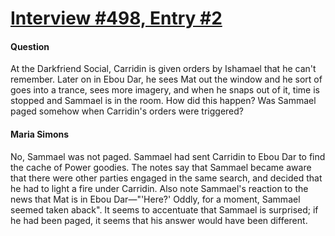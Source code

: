 # [Interview #498, Entry #2](https://www.theoryland.com/intvmain.php?i=498#2)

#### Question

At the Darkfriend Social, Carridin is given orders by Ishamael that he can't remember. Later on in Ebou Dar, he sees Mat out the window and he sort of goes into a trance, sees more imagery, and when he snaps out of it, time is stopped and Sammael is in the room. How did this happen? Was Sammael paged somehow when Carridin's orders were triggered?

#### Maria Simons

No, Sammael was not paged. Sammael had sent Carridin to Ebou Dar to find the cache of Power goodies. The notes say that Sammael became aware that there were other parties engaged in the same search, and decided that he had to light a fire under Carridin. Also note Sammael's reaction to the news that Mat is in Ebou Dar—"'Here?' Oddly, for a moment, Sammael seemed taken aback". It seems to accentuate that Sammael is surprised; if he had been paged, it seems that his answer would have been different.

